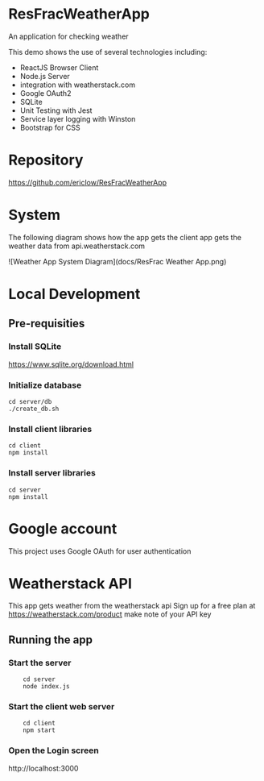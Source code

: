 # ResFracWeatherApp
An application for checking weather

This demo shows the use of several technologies including: 
* ReactJS Browser Client
* Node.js Server
* integration with weatherstack.com
* Google OAuth2
* SQLite
* Unit Testing with Jest
* Service layer logging with Winston
* Bootstrap for CSS

# Repository
https://github.com/ericlow/ResFracWeatherApp

# System 
The following diagram shows how the app gets the client app gets the weather data from api.weatherstack.com

![Weather App System Diagram](docs/ResFrac Weather App.png)

# Local Development
## Pre-requisities
### Install SQLite

https://www.sqlite.org/download.html

### Initialize database
```
cd server/db
./create_db.sh
```

### Install client libraries
```
cd client
npm install
```
### Install server libraries
```
cd server
npm install
```

# Google account
  
This project uses Google OAuth for user authentication

# Weatherstack API
  
This app gets weather from the weatherstack api
Sign up for a free plan at https://weatherstack.com/product
make note of your API key

## Running the app
### Start the server
```
    cd server
    node index.js
```
### Start the client web server
```
    cd client
    npm start
```
### Open the Login screen
http://localhost:3000
